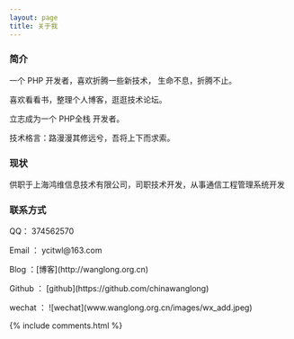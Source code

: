 ```yaml
---
layout: page
title: 关于我 
---
```


<h3> 简介  </h3>

一个 PHP 开发者，喜欢折腾一些新技术， 生命不息，折腾不止。
<p>
喜欢看看书，整理个人博客，逛逛技术论坛。
<p>
立志成为一个 PHP全栈 开发者。
 
技术格言：路漫漫其修远兮，吾将上下而求索。

<p>

<h3> 现状 </h3>

<p>  
供职于上海鸿维信息技术有限公司，司职技术开发，从事通信工程管理系统开发
<p>

<h3> 联系方式 </h3>

<p>
QQ：   374562570

<p>
Email ： ycitwl@163.com

<p>
Blog ：[博客](http://wanglong.org.cn)

<p>
Github ：  [github](https://github.com/chinawanglong)
<p>

<p>
wechat ：   ![wechat](www.wanglong.org.cn/images/wx_add.jpeg)
<p>


{% include comments.html %}

